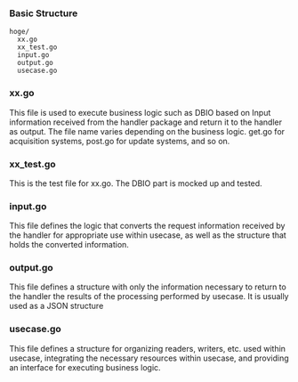 ### Basic Structure
```
hoge/
  xx.go
  xx_test.go
  input.go
  output.go
  usecase.go
```

### xx.go
This file is used to execute business logic such as DBIO based on Input information received from the handler package and return it to the handler as output.
The file name varies depending on the business logic. get.go for acquisition systems, post.go for update systems, and so on.

### xx_test.go
This is the test file for xx.go. The DBIO part is mocked up and tested.

### input.go
This file defines the logic that converts the request information received by the handler for appropriate use within usecase, as well as the structure that holds the converted information.

### output.go
This file defines a structure with only the information necessary to return to the handler the results of the processing performed by usecase.
It is usually used as a JSON structure

### usecase.go
This file defines a structure for organizing readers, writers, etc. used within usecase, integrating the necessary resources within usecase, and providing an interface for executing business logic.
